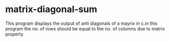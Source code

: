 # matrix-diagonal-sum

This program displays the output of anti diagonals of a mayrix in c.in this program the no. of rows should be equal to the no. of columns due to matrix property
